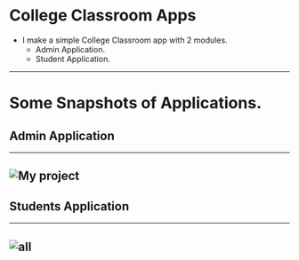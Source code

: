 # College Classroom Apps
- I make a simple College Classroom app with 2 modules.
  - Admin Application.
  - Student Application.
--------------------------------------------------------------------------------------------------------
# Some Snapshots of Applications.
## Admin Application
-----------------------------------------------------------------------------------------------------------------------
![My project](https://user-images.githubusercontent.com/71403848/219465252-3e5c18d0-03d0-4686-825c-885eab322351.png)
-----------------------------------------------------------------------------------------------------------------------
## Students Application
-----------------------------------------------------------------------------------------------------------------------
![all](https://user-images.githubusercontent.com/71403848/219553415-e4d2001c-88ac-43ad-99dd-de9cd4c676d4.png)
-----------------------------------------------------------------------------------------------------------------------  

